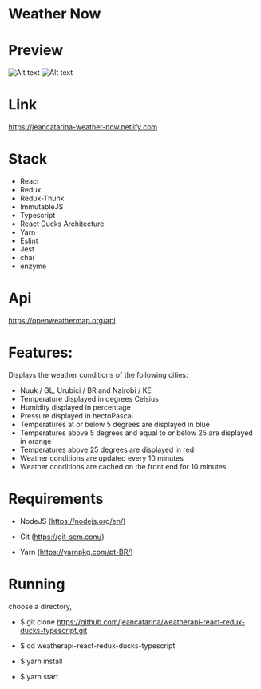 # Weather Now
# Preview
![Alt text](https://github.com/jeancatarina/weatherapi-react-redux-ducks-typescript/blob/master/github/weatherNow2.gif?raw=true)
![Alt text](https://github.com/jeancatarina/weatherapi-react-redux-ducks-typescript/blob/master/github/loadDataError.gif?raw=true)

# Link
https://jeancatarina-weather-now.netlify.com

# Stack
- React
- Redux
- Redux-Thunk
- ImmutableJS
- Typescript
- React Ducks Architecture
- Yarn
- Eslint
- Jest
- chai
- enzyme

# Api
https://openweathermap.org/api

# Features:
Displays the weather conditions of the following cities:
- Nuuk / GL, Urubici / BR and Nairobi / KE
- Temperature displayed in degrees Celsius
- Humidity displayed in percentage
- Pressure displayed in hectoPascal
- Temperatures at or below 5 degrees are displayed in blue
- Temperatures above 5 degrees and equal to or below 25 are displayed
in orange
- Temperatures above 25 degrees are displayed in red
- Weather conditions are updated every 10 minutes
- Weather conditions are cached on the front end for 10 minutes
  
# Requirements

 - NodeJS (https://nodejs.org/en/)
 
 - Git (https://git-scm.com/)
 
 - Yarn (https://yarnpkg.com/pt-BR/)
 
# Running

choose a directory, 

- $ git clone https://github.com/jeancatarina/weatherapi-react-redux-ducks-typescript.git

- $ cd weatherapi-react-redux-ducks-typescript

- $ yarn install

- $ yarn start
